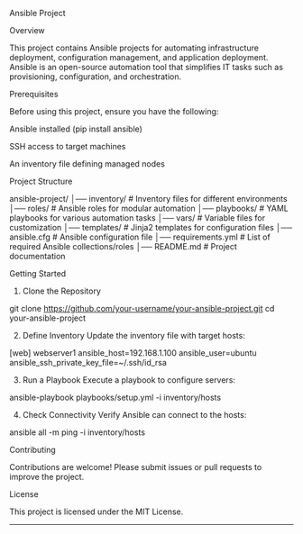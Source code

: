 Ansible Project 

Overview

This project contains Ansible projects for automating infrastructure deployment, configuration management, and application deployment. Ansible is an open-source automation tool that simplifies IT tasks such as provisioning, configuration, and orchestration.

Prerequisites

Before using this project, ensure you have the following:

Ansible installed (pip install ansible)

SSH access to target machines

An inventory file defining managed nodes


Project Structure

ansible-project/
│── inventory/            # Inventory files for different environments
│── roles/                # Ansible roles for modular automation
│── playbooks/            # YAML playbooks for various automation tasks
│── vars/                 # Variable files for customization
│── templates/            # Jinja2 templates for configuration files
│── ansible.cfg           # Ansible configuration file
│── requirements.yml      # List of required Ansible collections/roles
│── README.md             # Project documentation

Getting Started

1. Clone the Repository

git clone https://github.com/your-username/your-ansible-project.git
cd your-ansible-project


2. Define Inventory
Update the inventory file with target hosts:

[web]
webserver1 ansible_host=192.168.1.100 ansible_user=ubuntu ansible_ssh_private_key_file=~/.ssh/id_rsa


3. Run a Playbook
Execute a playbook to configure servers:

ansible-playbook playbooks/setup.yml -i inventory/hosts


4. Check Connectivity
Verify Ansible can connect to the hosts:

ansible all -m ping -i inventory/hosts



Contributing

Contributions are welcome! Please submit issues or pull requests to improve the project.

License

This project is licensed under the MIT License.


---


